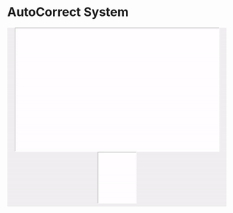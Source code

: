 # AutoCorrect System

![](https://github.com/Hamza-Bubere-43/AI-AutoCorrect-System/blob/master/resource/autocorrection.gif)
